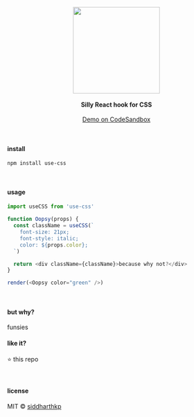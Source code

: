 <p align="center">
  <img src="https://pbs.twimg.com/media/DyKPpD7UwAAVKyH.jpg:large" height="200px"/>
  <br><br>
  <b>Silly React hook for CSS</b>
  <br><br/>
  <a href="https://codesandbox.io/s/5xrrwp8nlp">Demo on CodeSandbox</a>
</p>

&nbsp;

#### install

```
npm install use-css
```

&nbsp;

#### usage

```js
import useCSS from 'use-css'

function Oopsy(props) {
  const className = useCSS(`
    font-size: 21px;
    font-style: italic;
    color: ${props.color};
  `)

  return <div className={className}>because why not?</div>
}

render(<Oopsy color="green" />)
```

&nbsp;

#### but why?

funsies

#### like it?

:star: this repo

&nbsp;

#### license

MIT © [siddharthkp](https://github.com/siddharthkp)
